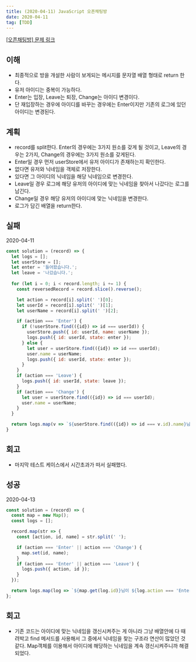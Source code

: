 ```yaml
---
title: (2020-04-11) JavaScript 오픈채팅방
date: 2020-04-11
tag: [TDD]
---
```


[[오픈채팅방] 문제 링크](https://programmers.co.kr/learn/courses/30/lessons/42888)

## 이해

- 최종적으로 방을 개설한 사람이 보게되는 메시지를 문자열 배열 형태로 return 한다.
- 유저 아이디는 중복이 가능하다.
- Enter는 입장, Leave는 퇴장, Change는 아이디 변경이다.
- 단 재입장하는 경우에 아이디를 바꾸는 경우에는 Enter이지만 기존의 로그에 있던 아이디는 변경된다.

## 계획

- record를 split한다. Enter의 경우에는 3가지 원소를 갖게 될 것이고, Leave의 경우는 2가지, Change의 경우에는 3가지 원소를 갖게된다.
- Enter일 경우 먼저 userStore에서 유저 아이디가 존재하는지 확인한다.
- 없다면 유저와 닉네임을 객체로 저장한다.
- 있다면 그 아이디의 닉네임을 해당 닉네임으로 변경한다.
- Leave일 경우 로그에 해당 유저의 아이디에 맞는 닉네임을 찾아서 나갔다는 로그를 남긴다.
- Change일 경우 해당 유저의 아이디에 맞는 닉네임을 변경한다.
- 로그가 담긴 배열을 return한다.

## 실패

2020-04-11

```javascript
const solution = (record) => {
  let logs = [];
  let userStore = [];
  let enter = '들어왔습니다.';
  let leave = '나갔습니다.';
  
  for (let i = 0; i < record.length; i += 1) {
    const reversedRecord = record.slice().reverse();

    let action = record[i].split(' ')[0];
    let userId = record[i].split(' ')[1];
    let userName = record[i].split(' ')[2];

    if (action === 'Enter') {
      if (!userStore.find(({id}) => id === userId)) {
        userStore.push({ id: userId, name: userName });
        logs.push({ id: userId, state: enter });
      } else {
        let user = userStore.find(({id}) => id === userId);
        user.name = userName;
        logs.push({ id: userId, state: enter });
      }
    }
    if (action === 'Leave') {
      logs.push({ id: userId, state: leave });
    }
    if (action === 'Change') {
      let user = userStore.find(({id}) => id === userId);
      user.name = userName;
    }
  }

  return logs.map(v => `${userStore.find(({id}) => id === v.id).name}님이 ${v.state}`);
}
```

## 회고

- 마지막 테스트 케이스에서 시간초과가 떠서 실패했다.

## 성공

2020-04-13

```javascript
const solution = (record) => {
  const map = new Map();
  const logs = [];

  record.map(str => {
    const [action, id, name] = str.split(' ');

    if (action === 'Enter' || action === 'Change') {
      map.set(id, name);
    }
    if (action === 'Enter' || action === 'Leave') {
      logs.push({ action, id });
    }
  });

  return logs.map(log => `${map.get(log.id)}님이 ${log.action === 'Enter' ? '들어왔습니다.' : '나갔습니다.'}`)
};
```

## 회고

- 기존 코드는 아이디에 맞는 닉네임을 갱신시켜주는 게 아니라 그냥 배열안에 다 때려박고 find 메서드를 사용해서 그 중에서 닉네임을 찾는 구조라 연산이 많았던 것 같다. Map객체를 이용해서 아이디에 해당하는 닉네임을 계속 갱신시켜주니까 해결되었다.
